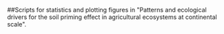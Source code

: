 ##Scripts for statistics and plotting figures in "Patterns and ecological drivers for the soil priming effect in agricultural ecosystems at continental scale".
